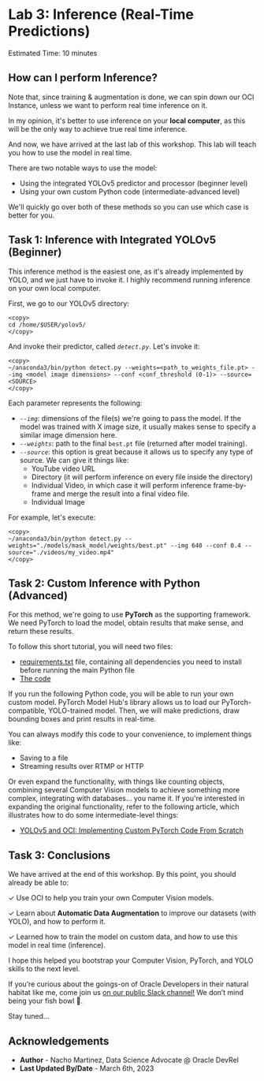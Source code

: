 # Lab 3: Inference (Real-Time Predictions)

Estimated Time: 10 minutes

## How can I perform Inference?

Note that, since training & augmentation is done, we can spin down our OCI Instance, unless we want to perform real time inference on it.

In my opinion, it's better to use inference on your **local computer**, as this will be the only way to achieve true real time inference.

And now, we have arrived at the last lab of this workshop. This lab will teach you how to use the model in real time. 

There are two notable ways to use the model:
- Using the integrated YOLOv5 predictor and processor (beginner level)
- Using your own custom Python code (intermediate-advanced level)

We'll quickly go over both of these methods so you can use which case is better for you.

## Task 1: Inference with Integrated YOLOv5 (Beginner)

This inference method is the easiest one, as it's already implemented by YOLO, and we just have to invoke it. I highly recommend running inference on your own local computer.

First, we go to our YOLOv5 directory:

```
<copy>
cd /home/$USER/yolov5/
</copy>
```

And invoke their predictor, called _`detect.py`_. Let's invoke it:

```
<copy>
~/anaconda3/bin/python detect.py --weights=<path_to_weights_file.pt> --img <model image dimensions> --conf <conf_threshold (0-1)> --source=<SOURCE>
</copy>
```

Each parameter represents the following:
- _`--img`_: dimensions of the file(s) we're going to pass the model. If the model was trained with X image size, it usually makes sense to specify a similar image dimension here.
- _`--weights`_: path to the final `best.pt` file (returned after model training).
- _`--source`_: this option is great because it allows us to specify any type of source. We can give it things like: 
    * YouTube video URL
    * Directory (it will perform inference on every file inside the directory)
    * Individual Video, in which case it will perform inference frame-by-frame and merge the result into a final video file.
    * Individual Image

For example, let's execute:

```
<copy>
~/anaconda3/bin/python detect.py --weights="./models/mask_model/weights/best.pt" --img 640 --conf 0.4 --source="./videos/my_video.mp4"
</copy>
```


## Task 2: Custom Inference with Python (Advanced)

For this method, we're going to use **PyTorch** as the supporting framework. We need PyTorch to load the model, obtain results that make sense, and return these results.

To follow this short tutorial, you will need two files:
- [requirements.txt](./files/requirements.txt) file, containing all dependencies you need to install before running the main Python file
- [The code](./files/pytorch_inference.py)

If you run the following Python code, you will be able to run your own custom model. PyTorch Model Hub's library allows us to load our PyTorch-compatible, YOLO-trained model. Then, we will make predictions, draw bounding boxes and print results in real-time. 

You can always modify this code to your convenience, to implement things like:
- Saving to a file
- Streaming results over RTMP or HTTP

Or even expand the functionality, with things like counting objects, combining several Computer Vision models to achieve something more complex, integrating with databases... you name it. If you're interested in expanding the original functionality, refer to the following article, which illustrates how to do some intermediate-level things:

- [YOLOv5 and OCI: Implementing Custom PyTorch Code From Scratch](https://medium.com/oracledevs/yolov5-and-oci-implementing-custom-pytorch-code-from-scratch-7c6b82b0b6b1)

## Task 3: Conclusions

We have arrived at the end of this workshop. By this point, you should already be able to:

&check; Use OCI to help you train your own Computer Vision models.

&check; Learn about **Automatic Data Augmentation** to improve our datasets (with YOLO), and how to perform it.

&check; Learned how to train the model on custom data, and how to use this model in real time (inference).

I hope this helped you bootstrap your Computer Vision, PyTorch, and YOLO skills to the next level.

If you’re curious about the goings-on of Oracle Developers in their natural habitat like me, come join us [on our public Slack channel!](https://bit.ly/odevrel_slack) We don’t mind being your fish bowl 🐠.

Stay tuned...

## Acknowledgements

* **Author** - Nacho Martinez, Data Science Advocate @ Oracle DevRel
* **Last Updated By/Date** - March 6th, 2023